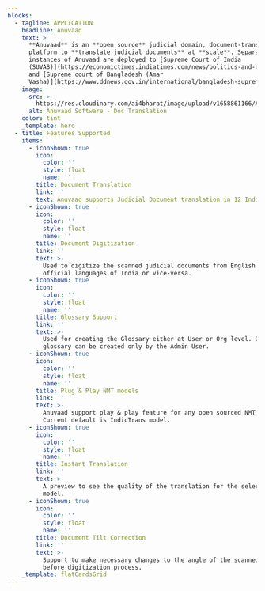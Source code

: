 ```yaml
---
blocks:
  - tagline: APPLICATION
    headline: Anuvaad
    text: >
      **Anuvaad** is an **open source** judicial domain, document-translation
      platform to **translate judicial documents** at **scale**. Separate
      instances of Anuvaad are deployed to [Supreme Court of India
      (SUVAS)](https://economictimes.indiatimes.com/news/politics-and-nation/supreme-court-develops-software-to-make-all-its-17-benches-paperless/articleshow/75989143.cms?from=mdr)
      and [Supreme court of Bangladesh (Amar
      Vasha)](https://www.ddnews.gov.in/international/bangladesh-supreme-court-launches-ai-based-translation-software-%E2%80%98amar-vasha%E2%80%99).
    image:
      src: >-
        https://res.cloudinary.com/ai4bharat/image/upload/v1658861166/Anuvaad_Screenshot_zmrbtd.png
      alt: Anuvaad Software - Doc Translation
    color: tint
    _template: hero
  - title: Features Supported
    items:
      - iconShown: true
        icon:
          color: ''
          style: float
          name: ''
        title: Document Translation
        link: ''
        text: Anuvaad supports Judicial Document translation in 12 Indian language.
      - iconShown: true
        icon:
          color: ''
          style: float
          name: ''
        title: Document Digitization
        link: ''
        text: >-
          Used to digitize the scanned judicial documents from English to other
          official languages of India or vice-versa.
      - iconShown: true
        icon:
          color: ''
          style: float
          name: ''
        title: Glossary Support
        link: ''
        text: >-
          Used for creating the Glossary either at User or Org level. Org level
          glossary can be created only by the Admin User.
      - iconShown: true
        icon:
          color: ''
          style: float
          name: ''
        title: Plug & Play NMT models
        link: ''
        text: >-
          Anuvaad support play & play feature for any open sourced NMT model.
          Current default is IndicTrans model.
      - iconShown: true
        icon:
          color: ''
          style: float
          name: ''
        title: Instant Translation
        link: ''
        text: >-
          A preview to see the quality of the translation for the selected NMT
          model.
      - iconShown: true
        icon:
          color: ''
          style: float
          name: ''
        title: Document Tilt Correction
        link: ''
        text: >-
          Support to make necessary changes to the angle of the scanned document
          before digitization process.
    _template: flatCardsGrid
---
```


